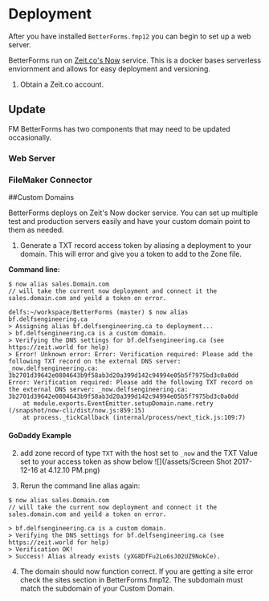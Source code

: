 # Deployment

After you have installed `BetterForms.fmp12` you can begin to set up a web server.

BetterForms run on [Zeit.co's Now](https://zeit.co/now) service. This is a docker bases serverless enviornment and allows for easy deployment and versioning.

1. Obtain a Zeit.co account. 




## Update

FM BetterForms has two components that may need to be updated occasionally.

### Web Server



### FileMaker Connector 



##Custom Domains

BetterForms deploys on Zeit's Now docker service. You can set up multiple test and production servers easily and have your custom domain point to them as needed.

1. Generate a TXT record access token by aliasing a deployment to your domain. This will error and give you a token to add to the Zone file.

**Command line:**
```
$ now alias sales.Domain.com
// will take the current now deployment and connect it the sales.domain.com and yeild a token on error.

delfs:~/workspace/BetterForms (master) $ now alias bf.delfsengineering.ca
> Assigning alias bf.delfsengineering.ca to deployment...
> bf.delfsengineering.ca is a custom domain.
> Verifying the DNS settings for bf.delfsengineering.ca (see https://zeit.world for help)
> Error! Unknown error: Error: Verification required: Please add the following TXT record on the external DNS server: _now.delfsengineering.ca: 3b2701d39642e0804643b9f58ab3d20a399d142c94994e05b5f7975bd3c0a0dd
Error: Verification required: Please add the following TXT record on the external DNS server: _now.delfsengineering.ca: 3b2701d39642e0804643b9f58ab3d20a399d142c94994e05b5f7975bd3c0a0dd
    at module.exports.EventEmitter.setupDomain.name.retry (/snapshot/now-cli/dist/now.js:859:15)
    at process._tickCallback (internal/process/next_tick.js:109:7)

```



#### GoDaddy Example
2. add zone record of type `TXT` with the host set to `_now` and the TXT Value set to your access token as show below
![](/assets/Screen Shot 2017-12-16 at 4.12.10 PM.png)

3. Rerun the command line alias again:

```
$ now alias sales.Domain.com
// will take the current now deployment and connect it the sales.domain.com and yeild a token on error.

> bf.delfsengineering.ca is a custom domain.
> Verifying the DNS settings for bf.delfsengineering.ca (see https://zeit.world for help)
> Verification OK!
> Success! Alias already exists (yXG8DfFu2Lo6sJ02UZ9NokCe).

```

4. The domain should now function correct. If you are getting a site error check the sites section in BetterForms.fmp12. The subdomain must match the subdomain of your Custom Domain.




